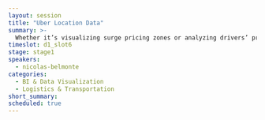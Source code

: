 ```yaml
---
layout: session
title: "Uber Location Data"
summary: >-
  Whether it’s visualizing surge pricing zones or analyzing drivers’ preferred routes across a city, Uber is a pioneer in advanced location data visualization. Nicolas Belmonte (Senior Engineering Manager, Data Visualization at Uber) will walk through the visualization infrastructure Uber has built and what’s coming next as they expand operations to 80 countries.
timeslot: d1_slot6
stage: stage1
speakers:
  - nicolas-belmonte
categories:
  - BI & Data Visualization
  - Logistics & Transportation
short_summary: 
scheduled: true
---
```


